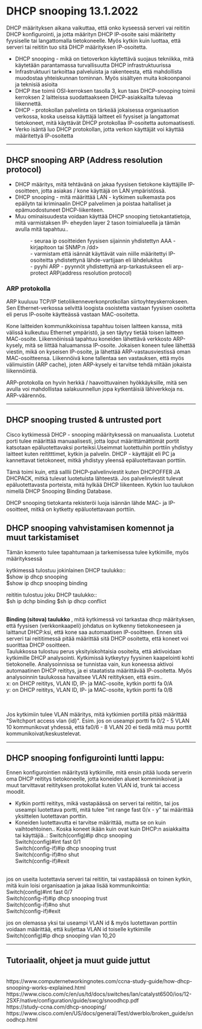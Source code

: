<h1>DHCP snooping 13.1.2022 </h1>

DHCP määrityksen aikana vaikuttaa, että onko kyseessä serveri vai reititin DHCP konfigurointi, ja jotta määrityn DHCP IP-osoite saisi määritetty fyysiselle tai langattomalla tietokoneelle. Myös kytkin kuin luottaa, että serveri tai reititin tuo sitä DHCP määrityksen IP-osoitetta.  

<ul>
<li> DHCP snooping - mikä on tietoverkon käytettävä suojaus tekniikka, mitä käytetään parantamassa turvallisuutta DHCP infrastruktuurissa </li>

<li> Infrastruktuuri tarkoittaa palveluista ja rakenteesta, että mahdollista muodostaa yhteiskunnan tominnan. Myös sisältyen muita kokoonpanoi ja teknisiä asioita </li>

<li> DHCP itse toimii OSI-kerroksen tasolla 3, kun taas DHCP-snooping toimii kerroksen 2 laitteissa suodattaakseen DHCP-asiakkailta tulevaa liikennettä. </li>

<li>DHCP - protokollan palvelinta on tärkeää jokaisessa organisaation verkossa, koska useissa käyttäjä laitteet eli fyysiset ja langattomat tietokoneet, mitä käyttävät DHCP protokollaa IP-osoitetta automaatisesti. </li>
  
<li>Verko isäntä luo DHCP protokollan, jotta verkon käyttäjät voi käyttää määritettyä IP-osoitetta</li>
  
</ul>

<hr>
<h2>DHCP snooping ARP (Address resolution protocol)</h2>

<ul> 
  <li>DHCP määritys, mitä tehtävänä on jakaa fyysisen tietokone käyttäjille IP-osoitteen, jotta asiakas / kone käyttäjä on LAN ympäristössä.</li>
  <li>DHCP snooping - mitä määrittää LAN - kytkimen sulkemasta pos epäilytn tai kriminaalin DHCP palvelimen ja poistaa haitalliset ja epämuodostuneet DHCP-liikenteen.</li>
  <li>Muu ominaisuudesta voidaan käyttää DHCP snooping tietokantatietoja, mitä varmistaksen IP- eheyden layer 2 tason toimialueella ja tämän avulla mitä tapahtuu..</li>
  <dl>
    <dd>- seuraa ip osoitteiden fyysisen sijainnin yhdistettyn AAA - kirjapitoon tai SNMP:n /dd>
    <dd>- varmistam että isännät käyttävät vain niille määritettyi IP-osoiteitta yhdistettynä lähde-vartijaan eli lähdelukitus </dd>
    <dd>- pyyhi ARP - pyynnöt yhdistettynä arp-tarkastukseen eli arp-protect ARP(address resolution protocol)</dd>
  </dl>
</ul>

<h3>ARP protokolla</h3>
ARP kuuluuu TCP/IP tietoliikenneverkonprotkollan siirtoyhteyskerrokseen. Sen Ethernet-verkossa selvittä loogista osoistetta vastaan fyysisen osoitetta eli perus IP-osoite käytteässä vastaan MAC-osoitetta.

Kone laitteiden kommunikkoinissa tapahtuu toisen laitteen kanssa, mitä välissä kulkeutuu Ethernet ympäristö, ja sen täytyy tietää toisen laitteen MAC-osoite. Liikennöinissä tapahtuu koneiden lähettävä verkkosto ARP-kysely, mitä se liittää haluamanssa IP-osoite. Jokaisen koneen tulee lähettää viestin, mikä on kyseisen IP-osoite, ja lähettää ARP-vastausviestissä oman MAC-osoitteensa. Liikennöivä kone tallentaa sen vastauksen, että myös välimuistiin (ARP cache), joten ARP-kysely ei tarvitse tehdä mitään jokaista liikennöintiä.

ARP-protokolla on hyvin herkkä / haavoittuvainen hyökkäyksille, mitä sen avulla voi mahdollistaa salakuunnellun jopa kytkentäisiä lähiverkkoja ns. ARP-väärennös.

<hr>
<h2>DHCP snooping trusted & untrusted port</h2>

Cisco kytkimessä DHCP - snooping määrityksessä on manuaalista. Luotetut porti tulee määrittää manuaalisesti, jotta loput määrittämättömät portit katsotaan epäluotettavaksi porteiksi.Useimmat luotettuihin porttiin yhdistyy laitteet kuten reititttimet, kytkin ja palvelin. DHCP - käyttäjät eli PC ja kannettavat tietokoneet, mitkä yhdistyy yleensä epäluotettavaan porttiin.

Tämä toimi kuin, että salllii DHCP-palvelinviestit kuten DHCPOFFER JA DHCPACK, mitkä tulevat luotetuista lähteestä. Jos palvelinviestit tulevat epäluotettavasta porteista, mitä hylkää DHCP liikenteen. Kytkin luo taulukon nimellä DHCP Snooping Binding Database.

DHCP snooping tietokanta rekisteröi luoja isännän lähde MAC- ja IP-osoitteet, mitkä on kytketty epäluotettavaan porttiin.

<h2>DHCP snooping vahvistamisen komennot ja muut tarkistamiset</h2>

Tämän komento tulee tapahtumaan ja tarkemisessa tulee kytkimille, myös määrityksessä
<br>

kytkimessä tulostuu jokinlainen DHCP taulukko:: <br>
$show ip dhcp snooping <br>
$show ip dhcp snooping binding <br>

reititin tulostuu joku DHCP taulukko:: <br>
$sh ip dchp binding
$sh ip dhcp conflict

<br>
<b>Binding (sitova) taulukko </b>, mitä kytkimessä voi tarkastaa dhcp määrityksen, että fyysisen (verkkonkaapeli) johdatus on kytkenny tietokoneeseen ja laittanut DHCP:ksi, että kone saa automaatisen IP-osoitteen. Ennen sitä serveri tai reititimessä pitää määrittää sitä DHCP osoitetta, että koneet voi suorittaa DHCP osoitteen. 

<br>
Taulukkossa tulostuu perus yksityiskohtaisia osoiteita, että aktivoidaan kytkimille DHCP analysointi. Kytkimissä kytkeytyy fyysinen kaapelointi kohti tietokonelle. Analysoinnissa se tunnistaa vain, kun koneessa aktivoi automaatinen DHCP reititys, ja ei staatatista määrittävää IP-osoitetta. Myös analysoinnin taulukossa havaitsee VLAN reitityksen, että esim.. <br>
x: on DHCP reititys, VLAN ID, IP- ja MAC-osoite, kytkin portti fa 0/A 
<br>
y: on DHCP reititys, VLAN ID, IP- ja MAC-osoite, kytkin portti fa 0/B

<br><br>
Jos kytkimiin tulee VLAN määritys, mitä kytkimien portillä pitää määrittää "Switchport access vlan {id}". Esim. jos on useampi portti fa 0/2 - 5 VLAN 10 kommunikovat yhdessä, että fa0/6 - 8 VLAN 20 ei tiedä mitä muu porttit kommunikoivat/keskustelevat.

<hr>
<h2>DHCP snooping fonfigurointi luntti lappu: </h2>

Ennen konfigurointien määritystä kytkimille, mitä ensin pitää luoda serverin oma DHCP reititys tietokoneelle, jotta koneiden alueet komminikoivat ja muut tarvittavat reitityksen protokollat kuten VLAN id, trunk tai access moodit.  

- Kytkin portti reititys, mikä vastapäässä on serveri tai reititin, tai jos useampi luotettava portti, mitä tulee "int range fast 0/x - y" tai määrittää yksittelen luotettavan porttin. <br>
- Koneiden luotettavutta ei tarvitse määrittää, mutta se on kuin vaihtoehtoinen.. Koska koneet ikään kuin ovat kuin DHCP:n asiakkaitta tai käyttäjiä..:
Switch(config)#ip dhcp snooping <br>
Switch(config)#int fast 0/1 <br>
Switch(config-if)#ip dhcp snooping trust <br>
Switch(config-if)#no shut <br>
Switch(config-if)#exit  <br> <br>

jos on useita luotettavia serveri tai reititin, tai vastapäässä on toinen kytkin, mitä kuin loisi organisaation ja jakaa lisää kommunikointia:
Switch(config)#int fast 0/7 <br>
Switch(config-if)#ip dhcp snooping trust <br>
Switch(config-if)#no shut <br>
Switch(config-if)#exit <br>

jos on olemassa yksi tai useampi VLAN id & myös luotettavan porttiin voidaan määrittää, että kuljettaa VLAN id toiselle kytkimille <br>
Switch(config)#ip dhcp snooping vlan 10,20 <br>


<hr>

<h2>Tutoriaalit, ohjeet ja muut guide juttut</h2>
<br>
https://www.computernetworkingnotes.com/ccna-study-guide/how-dhcp-snooping-works-explained.html<br>
https://www.cisco.com/c/en/us/td/docs/switches/lan/catalyst6500/ios/12-2SXF/native/configuration/guide/swcg/snoodhcp.pdf<br>
https://study-ccna.com/dhcp-snooping/<br>
https://www.cisco.com/en/US/docs/general/Test/dwerblo/broken_guide/snoodhcp.html<br>
<br>


